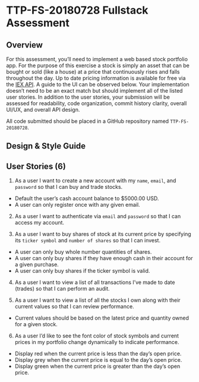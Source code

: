 # TTP-FS-20180728 Fullstack Assessment

## Overview
For this assessment, you’ll need to implement a web based stock portfolio app. For
the purpose of this exercise a stock is simply an asset that can be bought or sold
(like a house) at a price that continuously rises and falls throughout the day. Up to
date pricing information is available for free via the [IEX API](https://iextrading.com/developer/docs/#getting-started). A guide to the UI can be
observed below. Your implementation doesn’t need to be an exact match but should
implement all of the listed user stories. In addition to the user stories, your
submission will be assessed for readability, code organization, commit history
clarity, overall UI/UX, and overall API design.

All code submitted should be placed in a GitHub repository named `TTP-FS-
20180728`.

## Design & Style Guide

## User Stories (6)
1. As a user I want to create a new account with my `name`, `email`, and `password` so
that I can buy and trade stocks.
  - Default the user’s cash account balance to $5000.00 USD.
  - A user can only register once with any given email.

2. As a user I want to authenticate via `email` and `password` so that I can access my
account.

3. As a user I want to buy shares of stock at its current price by specifying its
`ticker symbol` and `number of shares` so that I can invest.
  - A user can only buy whole number quantities of shares.
  - A user can only buy shares if they have enough cash in their account for a
given purchase.
  - A user can only buy shares if the ticker symbol is valid.

4. As a user I want to view a list of all transactions I’ve made to date (trades) so that
I can perform an audit.

5. As a user I want to view a list of all the stocks I own along with their current
values so that I can review performance.
  - Current values should be based on the latest price and quantity owned for a
given stock.

6. As a user I’d like to see the font color of stock symbols and current prices in my
portfolio change dynamically to indicate performance.
  - Display red when the current price is less than the day’s open price.
  - Display grey when the current price is equal to the day’s open price.
  - Display green when the current price is greater than the day’s open price.